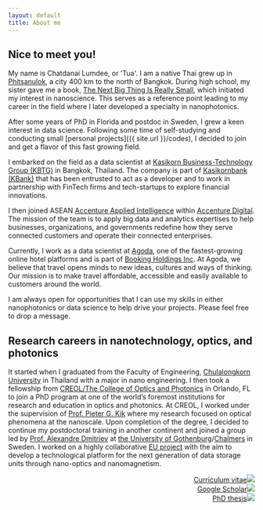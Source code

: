```yaml
---
layout: default
title: About me
---
```


## Nice to meet you!
My name is Chatdanai Lumdee, or 'Tua'. I am a native Thai grew up in [Phitsanulok](https://www.google.com/maps/place/Phitsanulok,+Nai+Mueang,+Mueang+Phitsanulok+District,+Phitsanulok+65000,+Thailand/@11.8104278,100.9371339,5.71z/data=!4m5!3m4!1s0x30df97e77e746631:0x371aaafbdf6cd038!8m2!3d16.8211238!4d100.2658516), a city 400 km to the north of Bangkok. During high school, my sister gave me a book, [The Next Big Thing Is Really Small](https://www.amazon.com/Next-Thing-Really-Small-Nanotechnology/dp/1400046890), which initiated my interest in nanoscience. This serves as a reference point leading to my career in the field where I later developed a specialty in nanophotonics.

After some years of PhD in Florida and postdoc in Sweden, I grew a keen interest in data science. Following some time of self-studying and conducting small [personal projects]({{ site.url }}/codes), I decided to join and get a flavor of this fast growing field.

I embarked on the field as a data scientist at [Kasikorn Business-Technology Group (KBTG)](http://www.kbtg.tech/en) in Bangkok, Thailand. The company is part of [Kasikornbank (KBank)](https://en.wikipedia.org/wiki/Kasikornbank) that has been entrusted to act as a developer and to work in partnership with FinTech firms and tech-startups to explore financial innovations.

I then joined ASEAN [Accenture Applied Intelligence](https://www.accenture.com/th-en/applied-intelligence-index) within [Accenture Digital](https://www.accenture.com/us-en/digital-index). The mission of the team is to apply big data and analytics expertises to help businesses, organizations, and governments redefine how they serve connected customers and operate their connected enterprises.

Currently, I work as a data scientist at [Agoda](https://www.agoda.com/partners/partnersearch.aspx?pcs=1&cid=1888171), one of the fastest-growing online hotel platforms and is part of [Booking Holdings Inc](https://www.bookingholdings.com/). At Agoda, we believe that travel opens minds to new ideas, cultures and ways of thinking. Our mission is to make travel affordable, accessible and easily available to customers around the world.

I am always open for opportunities that I can use my skills in either nanophotonics or data science to help drive your projects. Please feel free to drop a message.


## Research careers in nanotechnology, optics, and photonics
It started when I graduated from the Faculty of Engineering, [Chulalongkorn University](http://www.chula.ac.th/en/) in Thailand with a major in nano engineering. I then took a fellowship from [CREOL/The College of Optics and Photonics](http://www.creol.ucf.edu/) in Orlando, FL to join a PhD program at one of the world’s foremost institutions for research and education in optics and photonics. At CREOL, I worked under the supervision of [Prof. Pieter G. Kik](http://kik.creol.ucf.edu/) where my research focused on optical phenomena at the nanoscale. Upon completion of the degree, I decided to continue my postdoctoral training in another continent and joined a group led by [Prof. Alexandre Dmitriev](https://scholar.google.com/citations?user=uFM2fgcAAAAJ) at [the University of Gothenburg](http://www.gu.se/english)/[Chalmers](http://www.chalmers.se/en/Pages/default.aspx) in Sweden. I worked on a highly collaborative [EU project](http://www.physics.gu.se/english/research/femtoterabyte) with the aim to develop a technological platform for the next generation of data storage units through nano-optics and nanomagnetism.

<div align="right">
    <a href="C Lumdee, CV.pdf">Curriculum vitae<img class='image-icon' src='{{ site.url }}/assets/img/icons/letter.svg'></a><br>
    <a href="https://scholar.google.se/citations?user=TmGkgT4AAAAJ&hl=en">Google Scholar<img class='image-icon' src='{{ site.url }}/assets/img/icons/google.svg'></a><br>
    <a href="Thesis_Nanoscale Control of Gap-plasmon Enhanced Optical Processes.pdf">PhD thesis<img class='image-icon' src='{{ site.url }}/assets/img/icons/book.svg'></a><br>
</div>
